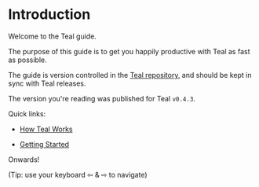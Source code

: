 # Introduction

Welcome to the Teal guide.

The purpose of this guide is to get you happily productive with Teal as fast as
possible.

The guide is version controlled in the [Teal
repository](https://github.com/condense9/teal-lang/tree/master/guide), and
should be kept in sync with Teal releases.

The version you're reading was published for Teal `v0.4.3`.

Quick links:

* [How Teal Works](/vm/index.html)

* [Getting Started](/getting_started/index.html)

Onwards!

(Tip: use your keyboard ⇦ & ⇨ to navigate)
